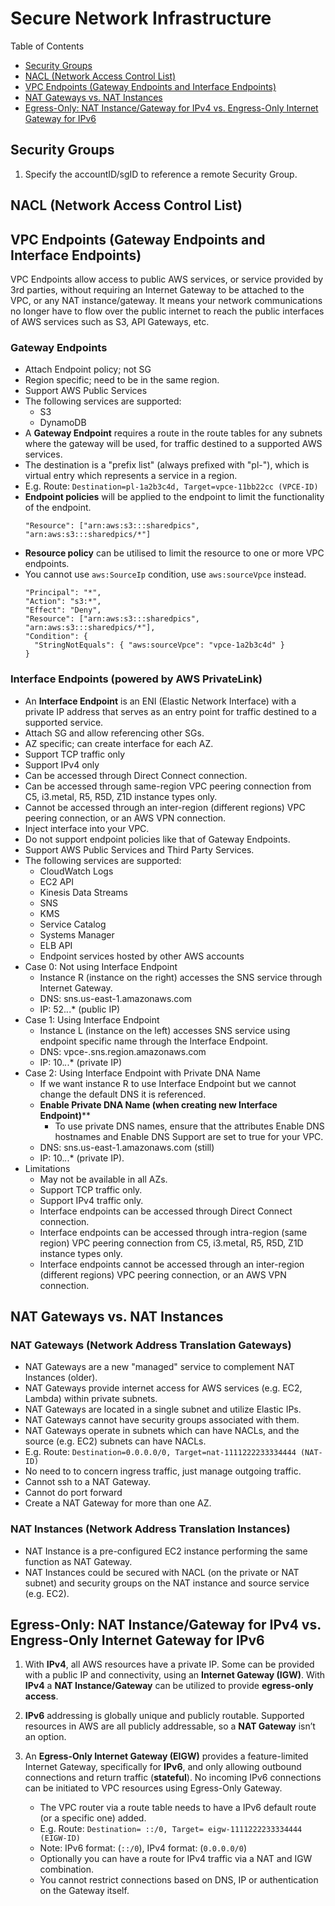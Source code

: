 # Secure Network Infrastructure

Table of Contents

- [Security Groups](#security-groups)
- [NACL (Network Access Control List)](#nacl-network-access-control-list)
- [VPC Endpoints (Gateway Endpoints and Interface Endpoints)](#vpc-endpoints-gateway-endpoints-and-interface-endpoints)
- [NAT Gateways vs. NAT Instances](#nat-gateways-vs-nat-instances)
- [Egress-Only: NAT Instance/Gateway for IPv4 vs. Engress-Only Internet Gateway for IPv6](#egress-only-nat-instancegateway-for-ipv4-vs-engress-only-internet-gateway-for-ipv6)


## Security Groups

1. Specify the accountID/sgID to reference a remote Security Group.


## NACL (Network Access Control List)


## VPC Endpoints (Gateway Endpoints and Interface Endpoints)

VPC Endpoints allow access to public AWS services, or service provided by 3rd parties, without requiring an Internet
Gateway to be attached to the VPC, or any NAT instance/gateway.
It means your network communications no longer have to flow over the public internet to reach the public interfaces of
AWS services such as S3, API Gateways, etc.

### Gateway Endpoints

- Attach Endpoint policy; not SG
- Region specific; need to be in the same region.
- Support AWS Public Services
- The following services are supported:
  - S3
  - DynamoDB
- A **Gateway Endpoint** requires a route in the route tables for any subnets where the gateway will be used, for
  traffic destined to a supported AWS services.
- The destination is a "prefix list" (always prefixed with "pl-"), which is virtual entry which represents a service
  in a region.
- E.g. Route: `Destination=pl-1a2b3c4d, Target=vpce-11bb22cc (VPCE-ID)` 
- **Endpoint policies** will be applied to the endpoint to limit the functionality of the endpoint.
   ```
   "Resource": ["arn:aws:s3:::sharedpics", "arn:aws:s3:::sharedpics/*"]
   ```
- **Resource policy** can be utilised to limit the resource to one or more VPC endpoints.  
- You cannot use `aws:SourceIp` condition, use `aws:sourceVpce` instead.
   ```
   "Principal": "*",
   "Action": "s3:*",
   "Effect": "Deny",
   "Resource": ["arn:aws:s3:::sharedpics", "arn:aws:s3:::sharedpics/*"],
   "Condition": {
     "StringNotEquals": { "aws:sourceVpce": "vpce-1a2b3c4d" }
   }
   ```

### Interface Endpoints (powered by AWS PrivateLink)

- An **Interface Endpoint** is an ENI (Elastic Network Interface) with a private IP address that serves as an entry
  point for traffic destined to a supported service.
- Attach SG and allow referencing other SGs.
- AZ specific; can create interface for each AZ.
- Support TCP traffic only
- Support IPv4 only
- Can be accessed through Direct Connect connection.
- Can be accessed through same-region VPC peering connection from C5, i3.metal, R5, R5D, Z1D instance types only.
- Cannot be accessed through an inter-region (different regions) VPC peering connection, or an AWS VPN connection.
- Inject interface into your VPC.
- Do not support endpoint policies like that of Gateway Endpoints.
- Support AWS Public Services and Third Party Services.
- The following services are supported:
  - CloudWatch Logs
  - EC2 API
  - Kinesis Data Streams
  - SNS
  - KMS
  - Service Catalog
  - Systems Manager
  - ELB API
  - Endpoint services hosted by other AWS accounts 
- Case 0:   Not using Interface Endpoint
  - Instance R (instance on the right) accesses the SNS service through Internet Gateway.
  - DNS: sns.us-east-1.amazonaws.com
  - IP:  52.*.*.* (public IP)
- Case 1:   Using Interface Endpoint
  - Instance L (instance on the left) accesses SNS service using endpoint specific name through the Interface Endpoint.
  - DNS: vpce-<id>.sns.region.amazonaws.com
  - IP:  10.*.*.* (private IP)
- Case 2:  Using Interface Endpoint with Private DNA Name
  - If we want instance R to use Interface Endpoint but we cannot change the default DNS it is referenced.
  - **Enable Private DNA Name (when creating new Interface Endpoint)****
    - To use private DNS names, ensure that the attributes Enable DNS hostnames and Enable DNS Support are set to true
      for your VPC.
  - DNS: sns.us-east-1.amazonaws.com (still)
  - IP: 10.*.*.* (private IP).
- Limitations
  - May not be available in all AZs.
  - Support TCP traffic only. 
  - Support IPv4 traffic only.
  - Interface endpoints can be accessed through Direct Connect connection.
  - Interface endpoints can be accessed through intra-region (same region) VPC peering connection from C5, i3.metal, R5,
    R5D, Z1D instance types only.
  - Interface endpoints cannot be accessed through an inter-region (different regions) VPC peering connection, or an
    AWS VPN connection.


## NAT Gateways vs. NAT Instances

### NAT Gateways (Network Address Translation Gateways)
- NAT Gateways are a new "managed" service to complement NAT Instances (older).
- NAT Gateways provide internet access for AWS services (e.g. EC2, Lambda) within private subnets.
- NAT Gateways are located in a single subnet and utilize Elastic IPs.
- NAT Gateways cannot have security groups associated with them.
- NAT Gateways operate in subnets which can have NACLs, and the source (e.g. EC2) subnets can have NACLs.
- E.g. Route: `Destination=0.0.0.0/0, Target=nat-1111222233334444 (NAT-ID)` 
- No need to to concern ingress traffic, just manage outgoing traffic.
- Cannot ssh to a NAT Gateway.
- Cannot do port forward
- Create a NAT Gateway for more than one AZ.

### NAT Instances (Network Address Translation Instances)
- NAT Instance is a pre-configured EC2 instance performing the same function as NAT Gateway.
- NAT Instances could be secured with NACL (on the private or NAT subnet) and security groups on the NAT instance and
  source service (e.g. EC2).


## Egress-Only: NAT Instance/Gateway for IPv4 vs. Engress-Only Internet Gateway for IPv6

1. With **IPv4**, all AWS resources have a private IP. Some can be provided with a public IP and connectivity, using an
   **Internet Gateway (IGW)**.  With **IPv4** a **NAT Instance/Gateway** can be utilized to provide **egress-only
   access**.
   
2. **IPv6** addressing is globally unique and publicly routable.  Supported resources in AWS are all publicly
  addressable, so a **NAT Gateway** isn’t an option.

3. An **Egress-Only Internet Gateway (EIGW)** provides a feature-limited Internet Gateway, specifically for **IPv6**,
   and only allowing outbound connections and return traffic (**stateful**).
   No incoming IPv6 connections can be initiated to VPC resources using Egress-Only Gateway.
   
   - The VPC router via a route table needs to have a IPv6 default route (or a specific one) added.
   - E.g. Route: `Destination= ::/0, Target= eigw-1111222233334444 (EIGW-ID)`
   - Note: IPv6 format: (`::/0`), IPv4 format: (`0.0.0.0/0`)
   - Optionally you can have a route for IPv4 traffic via a NAT and IGW combination.
   - You cannot restrict connections based on DNS, IP or authentication on the Gateway itself.
